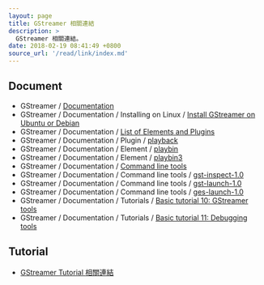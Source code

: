 ```yaml
---
layout: page
title: GStreamer 相關連結
description: >
  GStreamer 相關連結。
date: 2018-02-19 08:41:49 +0800
source_url: '/read/link/index.md'
---
```



## Document

* GStreamer / [Documentation](https://gstreamer.freedesktop.org/documentation/)
* GStreamer / Documentation / Installing on Linux / [Install GStreamer on Ubuntu or Debian](https://gstreamer.freedesktop.org/documentation/installing/on-linux.html#install-gstreamer-on-ubuntu-or-debian)
* GStreamer / Documentation / [List of Elements and Plugins](https://gstreamer.freedesktop.org/documentation/plugins.html)
* GStreamer / Documentation / Plugin / [playback](https://gstreamer.freedesktop.org/data/doc/gstreamer/head/gst-plugins-base-plugins/html/gst-plugins-base-plugins-plugin-playback.html)
* GStreamer / Documentation / Element / [playbin](https://gstreamer.freedesktop.org/data/doc/gstreamer/head/gst-plugins-base-plugins/html/gst-plugins-base-plugins-playbin.html)
* GStreamer / Documentation / Element / [playbin3](https://gstreamer.freedesktop.org/data/doc/gstreamer/head/gst-plugins-base-plugins/html/gst-plugins-base-plugins-playbin3.html)
* GStreamer / Documentation / [Command line tools](https://gstreamer.freedesktop.org/documentation/tools/index.html)
* GStreamer / Documentation / Command line tools / [gst-inspect-1.0](https://gstreamer.freedesktop.org/documentation/tools/gst-inspect.html)
* GStreamer / Documentation / Command line tools / [gst-launch-1.0](https://gstreamer.freedesktop.org/documentation/tools/gst-launch.html)
* GStreamer / Documentation / Command line tools / [ges-launch-1.0](https://gstreamer.freedesktop.org/documentation/tools/ges-launch.html)
* GStreamer / Documentation / Tutorials / [Basic tutorial 10: GStreamer tools](https://gstreamer.freedesktop.org/documentation/tutorials/basic/gstreamer-tools.html)
* GStreamer / Documentation / Tutorials / [Basic tutorial 11: Debugging tools](https://gstreamer.freedesktop.org/documentation/tutorials/basic/debugging-tools.html)


## Tutorial

* [GStreamer Tutorial 相關連結](tutorial)
